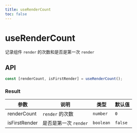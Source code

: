 ```yaml
---
title: useRenderCount
toc: false
---
```


# useRenderCount

记录组件 `render` 的次数和是否是第一次 `render`

<code src="./demo.tsx"></code>

## API

```typescript
const [renderCount, isFirstRender] = useRenderCount();
```

### Result

| 参数          | 说明                  | 类型      | 默认值  |
| ------------- | --------------------- | --------- | ------- |
| renderCount   | `render` 的次数       | `number`  | `0`     |
| isFirstRender | 是否是第一次 `render` | `boolean` | `false` |
